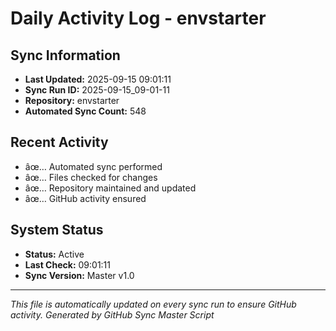 ﻿# Daily Activity Log - envstarter

## Sync Information
- **Last Updated:** 2025-09-15 09:01:11
- **Sync Run ID:** 2025-09-15_09-01-11
- **Repository:** envstarter
- **Automated Sync Count:** 548

## Recent Activity
- âœ… Automated sync performed
- âœ… Files checked for changes
- âœ… Repository maintained and updated
- âœ… GitHub activity ensured

## System Status
- **Status:** Active
- **Last Check:** 09:01:11
- **Sync Version:** Master v1.0

---
*This file is automatically updated on every sync run to ensure GitHub activity.*
*Generated by GitHub Sync Master Script*

